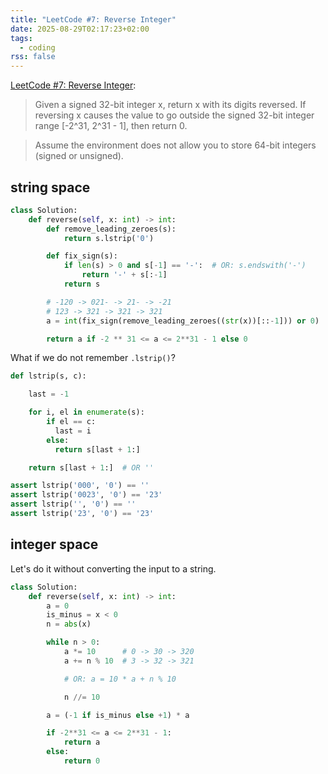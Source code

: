 ```yaml
---
title: "LeetCode #7: Reverse Integer"
date: 2025-08-29T02:17:23+02:00
tags:
  - coding
rss: false
---
```


[LeetCode #7: Reverse Integer](https://leetcode.com/problems/reverse-integer/):

> Given a signed 32-bit integer x, return x with its digits reversed. If
> reversing x causes the value to go outside the signed 32-bit integer range
> [-2^31, 2^31 - 1], then return 0.

> Assume the environment does not allow you to store 64-bit integers (signed or
> unsigned).

## string space

```python
class Solution:
    def reverse(self, x: int) -> int:
        def remove_leading_zeroes(s):
            return s.lstrip('0')

        def fix_sign(s):
            if len(s) > 0 and s[-1] == '-':  # OR: s.endswith('-')
                return '-' + s[:-1]
            return s

        # -120 -> 021- -> 21- -> -21
        # 123 -> 321 -> 321 -> 321
        a = int(fix_sign(remove_leading_zeroes((str(x))[::-1])) or 0)

        return a if -2 ** 31 <= a <= 2**31 - 1 else 0
```

What if we do not remember `.lstrip()`?

```python
def lstrip(s, c):

    last = -1

    for i, el in enumerate(s):
        if el == c:
          last = i
        else:
          return s[last + 1:]

    return s[last + 1:]  # OR ''

assert lstrip('000', '0') == ''
assert lstrip('0023', '0') == '23'
assert lstrip('', '0') == ''
assert lstrip('23', '0') == '23'
```

## integer space

Let's do it without converting the input to a string.

```python
class Solution:
    def reverse(self, x: int) -> int:
        a = 0
        is_minus = x < 0
        n = abs(x)

        while n > 0:
            a *= 10      # 0 -> 30 -> 320
            a += n % 10  # 3 -> 32 -> 321

            # OR: a = 10 * a + n % 10

            n //= 10

        a = (-1 if is_minus else +1) * a

        if -2**31 <= a <= 2**31 - 1:
            return a
        else:
            return 0
```
